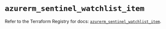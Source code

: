 # `azurerm_sentinel_watchlist_item`

Refer to the Terraform Registry for docs: [`azurerm_sentinel_watchlist_item`](https://registry.terraform.io/providers/hashicorp/azurerm/3.99.0/docs/resources/sentinel_watchlist_item).
